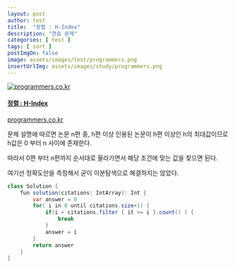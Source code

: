 ```yaml
---
layout: post
author: test
title:  "정렬 : H-Index"
description: "연습 문제"
categories: [ test ]
tags: [ sort ]
postImgOn: false
image: assets/images/test/programmers.png
insertUrlImg: assets/images/study/programmers.png
---
```


<div class="card h-100 my-u-padding"><div class="insertcover"><a target="_blank" class="text-dark" href="https://programmers.co.kr/learn/courses/30/lessons/42747"><div class=""><img class="inserturl" src="{{site.baseurl}}/{{ page.insertUrlImg}}" alt="programmers.co.kr"/></div><div class="insert-img-body"><h4 class="insert-img-title">정렬 : H-Index</h4><p class="insert-img-description">programmers.co.kr</p></div></a></div></div>


문제 설명에 따르면 논문 n편 중, h편 이상 인용된 논문이 h편 이상인 h의 최대값이므로
h값은 0 부터 n 사이에 존재한다.

따라서 0편 부터 n편까지 순서대로 올라가면서 해당 조건에 맞는 값을 찾으면 된다.

여기선 정확도만을 측정해서 굳이 이분탐색으로 해결하지는 않았다.

```java
class Solution {
    fun solution(citations: IntArray): Int {
        var answer = 0
        for( i in 0 until citations.size+1) {
            if(i > citations.filter { it >= i }.count() ) {
                break
            }
            answer = i
        }
        return answer
    }
}
```